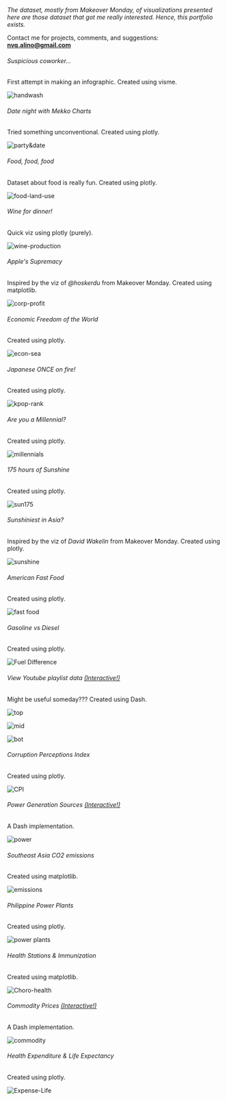 *The dataset, mostly from Makeover Monday, of visualizations presented here are those dataset that got me really interested. Hence, this portfolio exists.*

Contact me for projects, comments, and suggestions: **nvq.alino@gmail.com**


###### Suspicious coworker...

First attempt in making an infographic. Created using visme.

![handwash](handwash.jpg)


###### Date night with Mekko Charts

Tried something unconventional. Created using plotly.

![party&date](party.png)


###### Food, food, food

Dataset about food is really fun. Created using plotly.

![food-land-use](food.png)


###### Wine for dinner!

Quick viz using plotly (purely).

![wine-production](wine-produce.png)


###### Apple's Supremacy

Inspired by the viz of *@hoskerdu* from Makeover Monday. Created using matplotlib.

![corp-profit](corp-profit.gif)


###### Economic Freedom of the World

Created using plotly.

![econ-sea](econ-free.png)


###### Japanese ONCE on fire!

Created using plotly.

![kpop-rank](kpop.png)


###### Are you a Millennial?

Created using plotly.

![millennials](millennial.png)


###### 175 hours of Sunshine

Created using plotly.

![sun175](sunshine175.png)


###### Sunshiniest in Asia?

Inspired by the viz of *David Wakelin* from Makeover Monday. Created using plotly.

![sunshine](sunshine.png)


###### American Fast Food

Created using plotly.

![fast food](fastfood.png)


###### Gasoline vs Diesel

Created using plotly.

![Fuel Difference](fuel_prx.png)


###### View Youtube playlist data [(Interactive!)](https://yt-data-view.herokuapp.com/)

Might be useful someday??? Created using Dash.

![top](yt1.png)

![mid](yt2.png)

![bot](yt3.png)


###### Corruption Perceptions Index

Created using plotly.

![CPI](cp-index.png)


###### Power Generation Sources [(Interactive!)](https://phl-power-gen.herokuapp.com/)

A Dash implementation.

![power](power.png)


###### Southeast Asia CO2 emissions

Created using matplotlib.

![emissions](co2_bar_race.gif)


###### Philippine Power Plants

Created using plotly.

![power plants](power-plant.png)


###### Health Stations & Immunization

Created using matplotlib.

![Choro-health](health_choro_map_modx.png)


###### Commodity Prices [(Interactive!)](https://phl-retail-commodity.herokuapp.com/)

A Dash implementation.

![commodity](commodity.png)


###### Health Expenditure & Life Expectancy

Created using plotly.

![Expense-Life](expense-life-scatter.png)

